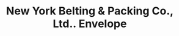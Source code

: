 ---
doi: 10.7916/D8DV2WZF
date_other: '1920'
date_other_textual: '1920'
form: printed ephemera
genre:
- Envelopes
name:
- New York Belting & Packing Co., Ltd.
object_in_context_url: https://biggert.cul.columbia.edu/items/view/ave_biggert_01079
subject_hierarchical_geographic:
- New York, New York, United States
subject_name:
- New York Belting & Packing Co., Ltd.
title: New York Belting & Packing Co., Ltd.. Envelope
sort_title: New York Belting & Packing Co., Ltd.. Envelope
call_number: ave_biggert_01079
coordinates:
- 40.71277777777778,-74.00583333333333
pid: ave_biggert_01079
identifiers: ave_biggert_01079
thumbnail: https://derivativo-2.library.columbia.edu/iiif/2/ldpd:344967/full/!256,256/0/native.jpg
permalink: "/biggert/ave_biggert_01079/"
layout: iiif-image-page
---